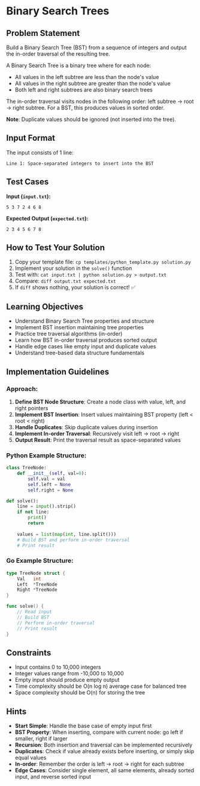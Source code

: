 # Binary Search Trees

## Problem Statement

Build a Binary Search Tree (BST) from a sequence of integers and output the in-order traversal of the resulting tree.

A Binary Search Tree is a binary tree where for each node:
- All values in the left subtree are less than the node's value
- All values in the right subtree are greater than the node's value
- Both left and right subtrees are also binary search trees

The in-order traversal visits nodes in the following order: left subtree → root → right subtree. For a BST, this produces values in sorted order.

**Note**: Duplicate values should be ignored (not inserted into the tree).

## Input Format

The input consists of 1 line:
```
Line 1: Space-separated integers to insert into the BST
```

## Test Cases
**Input (`input.txt`):**
```
5 3 7 2 4 6 8
```

**Expected Output (`expected.txt`):**
```
2 3 4 5 6 7 8
```

## How to Test Your Solution
1. Copy your template file: `cp templates/python_template.py solution.py`
2. Implement your solution in the `solve()` function
3. Test with: `cat input.txt | python solution.py > output.txt`
4. Compare: `diff output.txt expected.txt`
5. If `diff` shows nothing, your solution is correct! ✅

## Learning Objectives
- Understand Binary Search Tree properties and structure
- Implement BST insertion maintaining tree properties
- Practice tree traversal algorithms (in-order)
- Learn how BST in-order traversal produces sorted output
- Handle edge cases like empty input and duplicate values
- Understand tree-based data structure fundamentals

## Implementation Guidelines

### Approach:
1. **Define BST Node Structure**: Create a node class with value, left, and right pointers
2. **Implement BST Insertion**: Insert values maintaining BST property (left < root < right)
3. **Handle Duplicates**: Skip duplicate values during insertion
4. **Implement In-order Traversal**: Recursively visit left → root → right
5. **Output Result**: Print the traversal result as space-separated values

### Python Example Structure:
```python
class TreeNode:
    def __init__(self, val=0):
        self.val = val
        self.left = None
        self.right = None

def solve():
    line = input().strip()
    if not line:
        print()
        return
    
    values = list(map(int, line.split()))
    # Build BST and perform in-order traversal
    # Print result
```

### Go Example Structure:
```go
type TreeNode struct {
    Val   int
    Left  *TreeNode
    Right *TreeNode
}

func solve() {
    // Read input
    // Build BST
    // Perform in-order traversal
    // Print result
}
```

## Constraints
- Input contains 0 to 10,000 integers
- Integer values range from -10,000 to 10,000
- Empty input should produce empty output
- Time complexity should be O(n log n) average case for balanced tree
- Space complexity should be O(n) for storing the tree

## Hints
- **Start Simple**: Handle the base case of empty input first
- **BST Property**: When inserting, compare with current node: go left if smaller, right if larger
- **Recursion**: Both insertion and traversal can be implemented recursively
- **Duplicates**: Check if value already exists before inserting, or simply skip equal values
- **In-order**: Remember the order is left → root → right for each subtree
- **Edge Cases**: Consider single element, all same elements, already sorted input, and reverse sorted input
